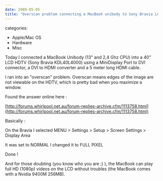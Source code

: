 ```yaml
---
date: 2009-05-05
title: "Overscan problem connecting a MacBook unibody to Sony Bravia LCD HDTV ?"
---
```








categories:
- Apple/Mac OS
- Hardware
- Misc


Today I connected a MacBook Unibody (13" and 2,4 Ghz CPU) into a 40" LCD HDTV (Sony Bravia KDL40L4000) using a MiniDisplay Port to DVI connector, a DVI to HDMI converter and a 5 meter long HDMI cable.

 I ran into an "overscan" problem. Overscan means edges of the image are not viewable on the HDTV, which is pretty bad when you maximize a window.

Found the answer online here :

[http://forums.whirlpool.net.au/forum-replies-archive.cfm/1113758.html](http://forums.whirlpool.net.au/forum-replies-archive.cfm/1113758.html)

Basically :

On the Bravia I selected MENU > Settings > Setup > Screen Settings > Display Area

It was set to NORMAL
I changed it to FULL PIXEL

Done !

And for those doubting (you know who you are ;) ), the MacBook can play full HD (1080p) videos on the LCD without troubles (the MacBook comes with a Nvidia 9400M 256MB).
